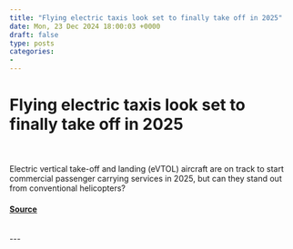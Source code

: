 ```yaml
---
title: "Flying electric taxis look set to finally take off in 2025"
date: Mon, 23 Dec 2024 18:00:03 +0000
draft: false
type: posts
categories: 
- 
---
```

# Flying electric taxis look set to finally take off in 2025

<br/>

<br/>
Electric vertical take-off and landing (eVTOL) aircraft are on track to start commercial passenger carrying services in 2025, but can they stand out from conventional helicopters?

#### [Source](https://www.newscientist.com/article/2459466-flying-electric-taxis-look-set-to-finally-take-off-in-2025/?utm_campaign=RSS%7CNSNS&utm_source=NSNS&utm_medium=RSS&utm_content=technology)

<br/>
---

